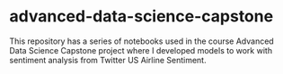 # advanced-data-science-capstone
This repository has a series of notebooks used in the course Advanced Data Science Capstone project where I developed models to work with sentiment analysis from Twitter US Airline Sentiment.
